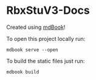 # RbxStuV3-Docs

Created using [mdBook](https://github.com/rust-lang/mdBook)!

To open this project locally run:
```
mdbook serve --open
```

To build the static files just run:
```
mdbook build
```
